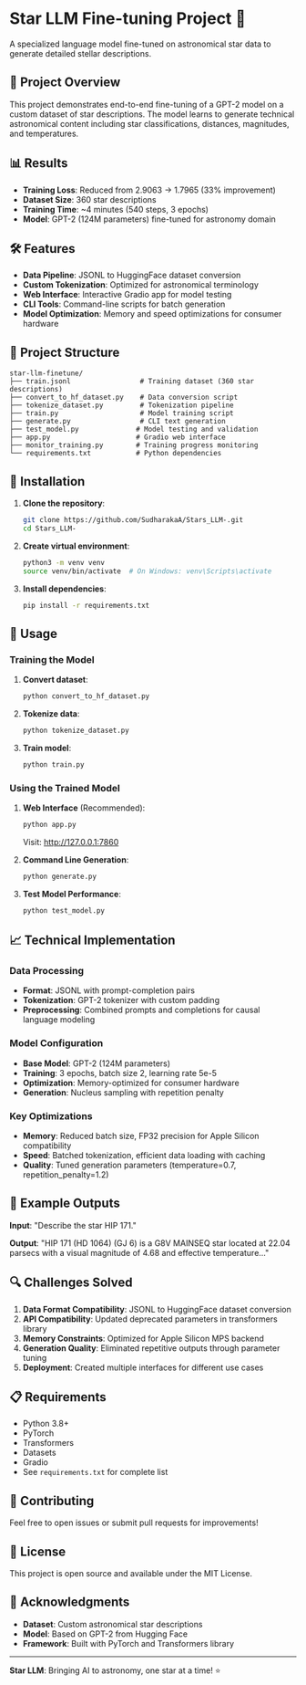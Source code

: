 # Star LLM Fine-tuning Project 🌟

A specialized language model fine-tuned on astronomical star data to generate detailed stellar descriptions.

## 🚀 Project Overview

This project demonstrates end-to-end fine-tuning of a GPT-2 model on a custom dataset of star descriptions. The model learns to generate technical astronomical content including star classifications, distances, magnitudes, and temperatures.

## 📊 Results

- **Training Loss**: Reduced from 2.9063 → 1.7965 (33% improvement)
- **Dataset Size**: 360 star descriptions
- **Training Time**: ~4 minutes (540 steps, 3 epochs)
- **Model**: GPT-2 (124M parameters) fine-tuned for astronomy domain

## 🛠️ Features

- **Data Pipeline**: JSONL to HuggingFace dataset conversion
- **Custom Tokenization**: Optimized for astronomical terminology
- **Web Interface**: Interactive Gradio app for model testing
- **CLI Tools**: Command-line scripts for batch generation
- **Model Optimization**: Memory and speed optimizations for consumer hardware

## 📁 Project Structure

```
star-llm-finetune/
├── train.jsonl                 # Training dataset (360 star descriptions)
├── convert_to_hf_dataset.py    # Data conversion script
├── tokenize_dataset.py         # Tokenization pipeline
├── train.py                    # Model training script
├── generate.py                 # CLI text generation
├── test_model.py              # Model testing and validation
├── app.py                     # Gradio web interface
├── monitor_training.py        # Training progress monitoring
└── requirements.txt           # Python dependencies
```

## 🔧 Installation

1. **Clone the repository**:
   ```bash
   git clone https://github.com/SudharakaA/Stars_LLM-.git
   cd Stars_LLM-
   ```

2. **Create virtual environment**:
   ```bash
   python3 -m venv venv
   source venv/bin/activate  # On Windows: venv\Scripts\activate
   ```

3. **Install dependencies**:
   ```bash
   pip install -r requirements.txt
   ```

## 🚀 Usage

### Training the Model

1. **Convert dataset**:
   ```bash
   python convert_to_hf_dataset.py
   ```

2. **Tokenize data**:
   ```bash
   python tokenize_dataset.py
   ```

3. **Train model**:
   ```bash
   python train.py
   ```

### Using the Trained Model

1. **Web Interface** (Recommended):
   ```bash
   python app.py
   ```
   Visit: http://127.0.0.1:7860

2. **Command Line Generation**:
   ```bash
   python generate.py
   ```

3. **Test Model Performance**:
   ```bash
   python test_model.py
   ```

## 📈 Technical Implementation

### Data Processing
- **Format**: JSONL with prompt-completion pairs
- **Tokenization**: GPT-2 tokenizer with custom padding
- **Preprocessing**: Combined prompts and completions for causal language modeling

### Model Configuration
- **Base Model**: GPT-2 (124M parameters)
- **Training**: 3 epochs, batch size 2, learning rate 5e-5
- **Optimization**: Memory-optimized for consumer hardware
- **Generation**: Nucleus sampling with repetition penalty

### Key Optimizations
- **Memory**: Reduced batch size, FP32 precision for Apple Silicon compatibility
- **Speed**: Batched tokenization, efficient data loading with caching
- **Quality**: Tuned generation parameters (temperature=0.7, repetition_penalty=1.2)

## 🎯 Example Outputs

**Input**: "Describe the star HIP 171."

**Output**: "HIP 171 (HD 1064) (GJ 6) is a G8V MAINSEQ star located at 22.04 parsecs with a visual magnitude of 4.68 and effective temperature..."

## 🔍 Challenges Solved

1. **Data Format Compatibility**: JSONL to HuggingFace dataset conversion
2. **API Compatibility**: Updated deprecated parameters in transformers library
3. **Memory Constraints**: Optimized for Apple Silicon MPS backend
4. **Generation Quality**: Eliminated repetitive outputs through parameter tuning
5. **Deployment**: Created multiple interfaces for different use cases

## 📋 Requirements

- Python 3.8+
- PyTorch
- Transformers
- Datasets
- Gradio
- See `requirements.txt` for complete list

## 🤝 Contributing

Feel free to open issues or submit pull requests for improvements!

## 📄 License

This project is open source and available under the MIT License.

## 🙏 Acknowledgments

- **Dataset**: Custom astronomical star descriptions
- **Model**: Based on GPT-2 from Hugging Face
- **Framework**: Built with PyTorch and Transformers library

---

**Star LLM**: Bringing AI to astronomy, one star at a time! ⭐
